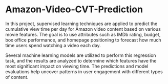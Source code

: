 # Amazon-Video-CVT-Prediction
In this project, supervised learning techniques are applied to predict the cumulative view time per day for Amazon video content based on various movie features. The goal is to use attributes such as IMDb rating, budget, box office performance, and homepage positioning to forecast how much time users spend watching a video each day.

Several machine learning models are utilized to perform this regression task, and the results are analyzed to determine which features have the most significant impact on viewing time. The predictions and model evaluations help uncover patterns in user engagement with different types of content.
